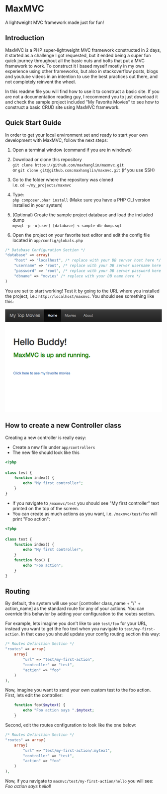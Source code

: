 # MaxMVC
A lightweight MVC framework made just for fun!

## Introduction
MaxMVC is a PHP super-lightweight MVC framework constructed in 2 days, it started as a challenge I got requested, but it ended being a super fun quick journey throughout all the basic nuts and bolts that put a MVC framework to work. To construct it I based myself mostly in my own experience using other frameworks, but also in stackoverflow posts, blogs and youtube videos in an intention to use the best practices out there, and not completely reinvent the wheel.

In this readme file you will find how to use it to construct a basic site. If you are not a documentation reading guy, I recommend you to just download it and check the sample project included "My Favorite Movies" to see how to construct a basic CRUD site using MaxMVC framework.

## Quick Start Guide
In order to get your local environment set and ready to start your own development with MaxMVC, follow the next steps:

1. Open a terminal window (command if you are in windows)
2. Download or clone this repository<br>
`git clone https://github.com/maxhanglin/maxmvc.git`<br>
or `git clone git@github.com:maxhanglin/maxmvc.git` (if you use SSH)

4. Go to the folder where the repository was cloned<br>
i.e. `cd ~/my_projects/maxmvc`

5. Type:<br>
`php composer.phar install` (Make sure you have a PHP CLI version installed in your system)

6. (Optional) Create the sample project database and load the included dump<br>
`mysql -p -u[user] [database] < sample-db-dump.sql`

7. Open the project on your favorite text editor and edit the config file located in `app/config/globals.php`<br>
```php
/* Database Configuration Section */
"database" => array(
	"host" => "localhost", /* replace with your DB server host here */
	"username" => "root", /* replace with your DB server username here */
	"password" => "root", /* replace with your DB server password here */
	"dbname" => "movies" /* replace with your DB name here */
)
```

You are set to start working! Test it by going to the URL where you installed the project, i.e.: `http://localhost/maxmvc`. You should see something like this:<br><br>
![Home Screen](https://raw.githubusercontent.com/maxhanglin/maxmvc/master/screenshot.png "Home Screen")

## How to create a new Controller class
Creating a new controller is really easy:

- Create a new file under `app/controllers`
- The new file should look like this

```php
<?php

class test {
	function index() {
		echo "My first controller";
	}
}
```

- If you navigate to `/maxmvc/test` you should see "My first controller" text printed on the top of the screen.
- You can create as much actions as you want, i.e. `/maxmvc/test/foo` will print "Foo action":
```php
<?php

class test {
	function index() {
		echo "My first controller";
	}
	function foo() {
		echo "Foo action";
	}
}
```

## Routing
By default, the system will use your [controller class_name + "/" + action_name] as the standard route for any of your actions. You can override this behavior by adding your configuration to the routes section.

For example, lets imagine you don't like to use `test/foo` for your URL, instead you want to get the foo text when you navigate to `test/my-first-action`. In that case you should update your config routing section this way:

```php
/* Routes Definition Section */
"routes" => array(
	array(
		"url" => "test/my-first-action",
		"controller" => "test",
		"action" => "foo"
	)
),
```

Now, imagine you want to send your own custom test to the foo action. First, lets edit the controller:

```php
	function foo($mytext) {
		echo "Foo action says ".$mytext;
	}
```

Second, edit the routes configuration to look like the one below:

```php
/* Routes Definition Section */
"routes" => array(
	array(
		"url" => "test/my-first-action/:mytext",
		"controller" => "test",
		"action" => "foo"
	)
),
```

Now, if you navigate to `maxmvc/test/my-first-action/hello` you will see: *Foo action says hello*!!
